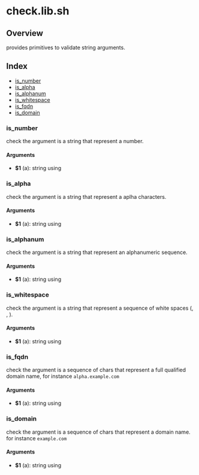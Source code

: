 # check.lib.sh

## Overview

provides primitives to validate string arguments.

## Index

* [is_number](#isnumber)
* [is_alpha](#isalpha)
* [is_alphanum](#isalphanum)
* [is_whitespace](#iswhitespace)
* [is_fqdn](#isfqdn)
* [is_domain](#isdomain)

### is_number

check the argument is a string that represent a number.

#### Arguments

* **$1** (a): string using

### is_alpha

check the argument is a string that represent a aplha
characters.

#### Arguments

* **$1** (a): string using

### is_alphanum

check the argument is a string that represent an
alphanumeric sequence.

#### Arguments

* **$1** (a): string using

### is_whitespace

check the argument is a string that represent
a sequence of white spaces (<space>, <tab>, <newline>).

#### Arguments

* **$1** (a): string using

### is_fqdn

check the argument is a sequence of chars
that represent a full qualified domain name,
for instance `alpha.example.com`

#### Arguments

* **$1** (a): string using

### is_domain

check the argument is a sequence of chars
that represent a domain name.
for instance `example.com`

#### Arguments

* **$1** (a): string using

